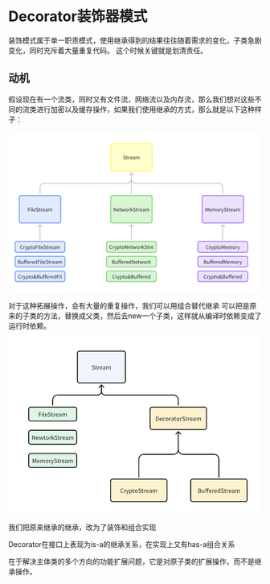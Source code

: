 # Decorator装饰器模式

装饰模式属于单一职责模式，使用继承得到的结果往往随着需求的变化，子类急剧变化，同时充斥着大量重复代码。
这个时候关键就是划清责任。

## 动机
假设现在有一个流类，同时又有文件流，网络流以及内存流，那么我们想对这些不同的流类进行加密以及缓存操作，如果我们使用继承的方式，那么就是以下这种样子：

![alt text](image-2.png)


对于这种拓展操作，会有大量的重复操作，我们可以用组合替代继承
可以把是原来的子类的方法，替换成父类，然后去new一个子类，这样就从编译时依赖变成了运行时依赖。
![alt text](image-3.png)

我们把原来继承的继承，改为了装饰和组合实现

Decorator在接口上表现为is-a的继承关系，在实现上又有has-a组合关系

在于解决主体类的多个方向的功能扩展问题，它是对原子类的扩展操作，而不是继承操作。

